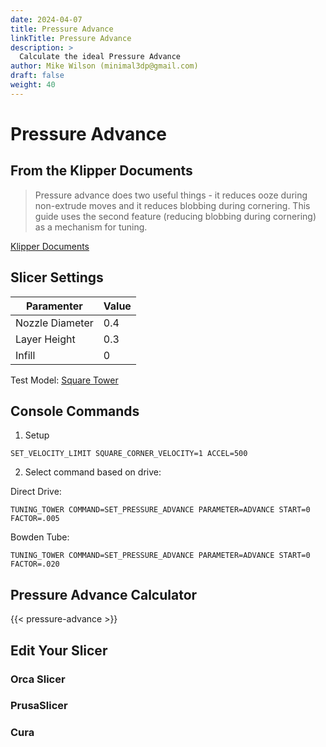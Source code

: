 ```yaml
---
date: 2024-04-07
title: Pressure Advance
linkTitle: Pressure Advance
description: >
  Calculate the ideal Pressure Advance
author: Mike Wilson (minimal3dp@gmail.com)
draft: false
weight: 40
---
```


# Pressure Advance

## From the Klipper Documents

> Pressure advance does two useful things - it reduces ooze during non-extrude moves and it reduces blobbing during cornering. This guide uses the second feature (reducing blobbing during cornering) as a mechanism for tuning.

[Klipper Documents](https://www.klipper3d.org/Pressure_Advance.html)

## Slicer Settings

| Paramenter      | Value |
| --------------- | ----- |
| Nozzle Diameter | 0.4   |
| Layer Height    | 0.3   |
| Infill          | 0     |

Test Model: [Square Tower](https://www.klipper3d.org/prints/square_tower.stl)

## Console Commands

1. Setup

```
SET_VELOCITY_LIMIT SQUARE_CORNER_VELOCITY=1 ACCEL=500
```

2. Select command based on drive:

Direct Drive:

```
TUNING_TOWER COMMAND=SET_PRESSURE_ADVANCE PARAMETER=ADVANCE START=0 FACTOR=.005
```

Bowden Tube:

```
TUNING_TOWER COMMAND=SET_PRESSURE_ADVANCE PARAMETER=ADVANCE START=0 FACTOR=.020
```

## Pressure Advance Calculator

{{< pressure-advance >}}

## Edit Your Slicer

### Orca Slicer

### PrusaSlicer

### Cura

```

```
